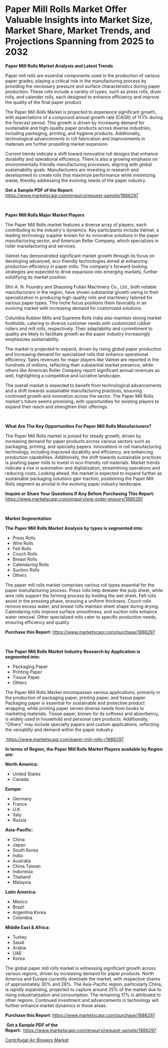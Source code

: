 <p><h1>Paper Mill Rolls Market Offer Valuable Insights into Market Size, Market Share, Market Trends, and Projections Spanning from 2025 to 2032</h1></p><p><strong>Paper Mill Rolls Market Analysis and Latest Trends</strong></p>
<p><p>Paper mill rolls are essential components used in the production of various paper grades, playing a critical role in the manufacturing process by providing the necessary pressure and surface characteristics during paper production. These rolls include a variety of types, such as press rolls, dryer rolls, and calender rolls, each designed to enhance efficiency and improve the quality of the final paper product.</p><p>The Paper Mill Rolls Market is projected to experience significant growth, with expectations of a compound annual growth rate (CAGR) of 11.1% during the forecast period. This growth is driven by increasing demand for sustainable and high-quality paper products across diverse industries, including packaging, printing, and hygiene products. Additionally, technological advancements in roll fabrication and improvements in materials are further propelling market expansion.</p><p>Current trends indicate a shift toward innovative roll designs that enhance durability and operational efficiency. There is also a growing emphasis on environmentally friendly manufacturing processes, aligning with global sustainability goals. Manufacturers are investing in research and development to create rolls that maximize performance while minimizing waste, thereby addressing the evolving needs of the paper industry.</p></p>
<p><strong>Get a Sample PDF of the Report:&nbsp;</strong> <a href="https://www.marketscagr.com/enquiry/request-sample/1886297?utm_campaign=2292&utm_medium=2&utm_source=Github&utm_content=ia&utm_term=22022025&utm_id=paper-mill-rolls">https://www.marketscagr.com/enquiry/request-sample/1886297</a></p>
<p>&nbsp;</p>
<p><strong>Paper Mill Rolls Major Market Players</strong></p>
<p><p>The Paper Mill Rolls market features a diverse array of players, each contributing to the industry's dynamics. Key participants include Valmet, a leading technology supplier known for its innovative solutions in the paper manufacturing sector, and American Roller Company, which specializes in roller manufacturing and services.</p><p>Valmet has demonstrated significant market growth through its focus on developing advanced, eco-friendly technologies aimed at enhancing production efficiency in paper mills. The company's forward-looking strategies are expected to drive expansion into emerging markets, further solidifying its market position.</p><p>Shri A. N. Foundry and Shaoxing Futian Machinery Co., Ltd., both notable manufacturers in the region, have shown substantial growth owing to their specialization in producing high-quality rolls and machinery tailored for various paper types. This niche focus positions them favorably in an evolving market with increasing demand for customized solutions.</p><p>Columbia Rubber Mills and Supreme Rolls India also maintain strong market footholds, catering to diverse customer needs with customized rubber rollers and mill rolls, respectively. Their adaptability and commitment to quality are likely to facilitate growth as the paper industry increasingly emphasizes sustainability.</p><p>The market is projected to expand, driven by rising global paper production and increasing demand for specialized rolls that enhance operational efficiency. Sales revenues for major players like Valmet are reported in the hundreds of millions, reflecting their substantial market presence, while others like American Roller Company report significant annual revenues as well, highlighting a competitive and lucrative landscape.</p><p>The overall market is expected to benefit from technological advancements and a shift towards sustainable manufacturing practices, ensuring continued growth and innovation across the sector. The Paper Mill Rolls market's future seems promising, with opportunities for existing players to expand their reach and strengthen their offerings.</p></p>
<p>&nbsp;</p>
<p><strong>What Are The Key Opportunities For Paper Mill Rolls Manufacturers?</strong></p>
<p><p>The Paper Mill Rolls market is poised for steady growth, driven by increasing demand for paper products across various sectors such as packaging, printing, and specialty papers. Innovations in roll manufacturing technology, including improved durability and efficiency, are enhancing production capabilities. Additionally, the shift towards sustainable practices is pushing paper mills to invest in eco-friendly roll materials. Market trends indicate a rise in automation and digitalization, streamlining operations and reducing costs. Looking ahead, the market is expected to expand further as sustainable packaging solutions gain traction, positioning the Paper Mill Rolls segment as pivotal in the evolving paper industry landscape.</p></p>
<p><strong>Inquire or Share Your Questions If Any Before Purchasing This Report:</strong> <a href="https://www.marketscagr.com/enquiry/pre-order-enquiry/1886297?utm_campaign=2292&utm_medium=2&utm_source=Github&utm_content=ia&utm_term=22022025&utm_id=paper-mill-rolls">https://www.marketscagr.com/enquiry/pre-order-enquiry/1886297</a></p>
<p>&nbsp;</p>
<p><strong>Market Segmentation</strong></p>
<p><strong>The Paper Mill Rolls Market Analysis by types is segmented into:</strong></p>
<p><ul><li>Press Rolls</li><li>Wire Rolls</li><li>Felt Rolls</li><li>Couch Rolls</li><li>Breast Rolls</li><li>Calendaring Rolls</li><li>Suction Rolls</li><li>Others</li></ul></p>
<p><p>The paper mill rolls market comprises various roll types essential for the paper manufacturing process. Press rolls help dewater the pulp sheet, while wire rolls support the forming process by holding the wet sheet. Felt rolls assist in the pressing phase, ensuring a uniform thickness. Couch rolls remove excess water, and breast rolls maintain sheet shape during drying. Calendaring rolls improve surface smoothness, and suction rolls enhance water removal. Other specialized rolls cater to specific production needs, ensuring efficiency and quality.</p></p>
<p><strong>Purchase this Report:&nbsp;</strong><a href="https://www.marketscagr.com/purchase/1886297?utm_campaign=2292&utm_medium=2&utm_source=Github&utm_content=ia&utm_term=22022025&utm_id=paper-mill-rolls">https://www.marketscagr.com/purchase/1886297</a></p>
<p>&nbsp;</p>
<p><strong>The Paper Mill Rolls Market Industry Research by Application is segmented into:</strong></p>
<p><ul><li>Packaging Paper</li><li>Printing Paper</li><li>Tissue Paper</li><li>Others</li></ul></p>
<p><p>The Paper Mill Rolls Market encompasses various applications, primarily in the production of packaging paper, printing paper, and tissue paper. Packaging paper is essential for sustainable and protective product wrapping, while printing paper serves diverse needs from books to marketing materials. Tissue paper, known for its softness and absorbency, is widely used in household and personal care products. Additionally, "Others" may include specialty papers and custom applications, reflecting the versatility and demand within the paper industry.</p></p>
<p><a href="https://www.marketscagr.com/paper-mill-rolls-r1886297?utm_campaign=2292&utm_medium=2&utm_source=Github&utm_content=ia&utm_term=22022025&utm_id=paper-mill-rolls">&nbsp;https://www.marketscagr.com/paper-mill-rolls-r1886297</a></p>
<p><strong>In terms of Region, the Paper Mill Rolls Market Players available by Region are:</strong></p>
<p>
    <p> <strong> North America: </strong>
        <ul>
            <li>United States</li>
            <li>Canada</li>
        </ul>
        </p> 
    <p> <strong> Europe: </strong>
        <ul>
            <li>Germany</li>
            <li>France</li>
            <li>U.K.</li>
            <li>Italy</li>
            <li>Russia</li>
        </ul>
        </p> 
    <p> <strong> Asia-Pacific: </strong>
        <ul>
            <li>China</li>
            <li>Japan</li>
            <li>South Korea</li>
            <li>India</li>
            <li>Australia</li>
            <li>China Taiwan</li>
            <li>Indonesia</li>
            <li>Thailand</li>
            <li>Malaysia</li>
        </ul>
        </p> 
    <p> <strong> Latin America: </strong>
        <ul>
            <li>Mexico</li>
            <li>Brazil</li>
            <li>Argentina Korea</li>
            <li>Colombia</li>
        </ul>
        </p> 
    <p> <strong> Middle East & Africa: </strong>
        <ul>
            <li>Turkey</li>
            <li>Saudi</li>
            <li>Arabia</li>
            <li>UAE</li>
            <li>Korea</li>
        </ul>
    </p>
    </p>
<p><p>The global paper mill rolls market is witnessing significant growth across various regions, driven by increasing demand for paper products. North America and Europe currently dominate the market, with respective shares of approximately 30% and 28%. The Asia-Pacific region, particularly China, is rapidly expanding, projected to capture around 25% of the market due to rising industrialization and consumption. The remaining 17% is attributed to other regions. Continued investment and advancements in technology will further enhance market dynamics in these areas.</p></p>
<p><strong>Purchase this Report: </strong><a href="https://www.marketscagr.com/purchase/1886297?utm_campaign=2292&utm_medium=2&utm_source=Github&utm_content=ia&utm_term=22022025&utm_id=paper-mill-rolls">https://www.marketscagr.com/purchase/1886297</a></p>
<p>&nbsp;<strong>Get a Sample PDF of the Report:&nbsp;&nbsp;</strong><a href="https://www.marketscagr.com/enquiry/request-sample/1886297?utm_campaign=2292&utm_medium=2&utm_source=Github&utm_content=ia&utm_term=22022025&utm_id=paper-mill-rolls">https://www.marketscagr.com/enquiry/request-sample/1886297</a></p>
<p><strong></strong></p>
<p><p><a href="https://github.com/zupankocka/Market-Research-Report-List-1/blob/main/centrifugal-air-blowers-market.md?utm_campaign=2292&utm_medium=2&utm_source=Github&utm_content=ia&utm_term=22022025&utm_id=paper-mill-rolls">Centrifugal Air Blowers Market</a></p></p>
